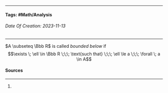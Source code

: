 __________________________________________________________________________
#### **Tags:** #Math/Analysis 
###### *Date Of Creation: 2023-11-13*
__________________________________________________________________________

$A \subseteq \Bbb R$ is called *bounded below* if $$\exists \; \ell \in \Bbb R \;\;\; \text{such that} \;\;\; \ell \le a \;\;\; \forall \; a \in A$$
#### Sources
__________________________________________________________________________
1. 